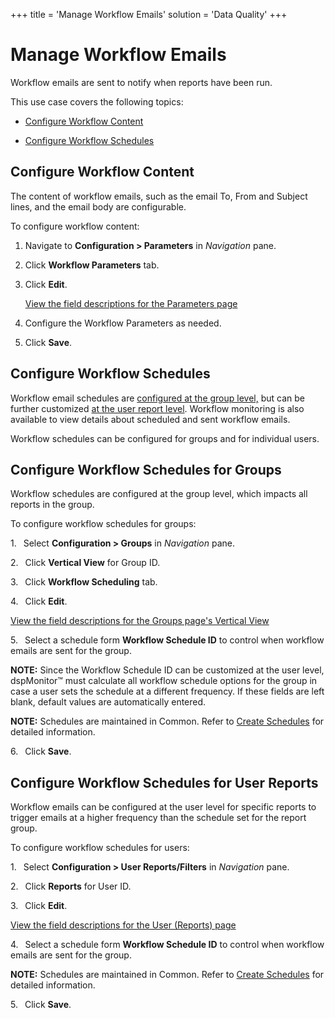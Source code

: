 +++
title = 'Manage Workflow Emails'
solution = 'Data Quality'
+++

# Manage Workflow Emails

Workflow emails are sent to notify when reports have been run.

This use case covers the following topics:

  - [Configure Workflow Content](#Configure_Workflow_Content)

  - [Configure Workflow
Schedules](#Configure_Workflow_Schedules)

## <span id="Configure_Workflow_Content"></span>Configure Workflow Content

The content of workflow emails, such as the email To, From and Subject
lines, and the email body are configurable.

To configure workflow content:

1.  Navigate to <span style="font-weight: bold;">Configuration \>
    Parameters</span> in
    <span style="font-style: italic;">Navigation</span> pane.

2.  Click <span style="font-weight: bold;">Workflow Parameters</span>
    tab.

3.  Click <span style="font-weight: bold;">Edit</span>.
    
    [View the field descriptions for the Parameters
    page](../Page_Desc/Parameters)

4.  Configure the Workflow Parameters as needed.

5.  Click
**Save**.

## <span id="Configure_Workflow_Schedules"></span>Configure Workflow Schedules

Workflow email schedules are [configured at the group
level,](#Configure_Workflow_Schedules_for_Groups) but can be further
customized [at the user report
level](#Configure_Workflow_Schedules_for_User_Reports). Workflow
monitoring is also available to view details about scheduled and sent
workflow emails.

Workflow schedules can be configured for groups and for individual
users.

## <span id="Configure_Workflow_Schedules_for_Groups"></span>Configure Workflow Schedules for Groups

Workflow schedules are configured at the group level, which impacts all
reports in the group.

To configure workflow schedules for
groups:

1\.<span style="font: 7.0pt &#39;Times New Roman&#39;;">   </span> Select
**Configuration \> Groups** in *Navigation* pane.

2\.<span style="font: 7.0pt &#39;Times New Roman&#39;;">   </span> Click
**Vertical View** for Group ID.

3\.<span style="font: 7.0pt &#39;Times New Roman&#39;;">   </span> Click
**Workflow Scheduling** tab.

4\.<span style="font: 7.0pt &#39;Times New Roman&#39;;">   </span> Click
**Edit<span style="font-weight: normal;">.</span>**

[View the field descriptions for the Groups page's Vertical
View](../Page_Desc/Groups_H)

5\.<span style="font: 7.0pt &#39;Times New Roman&#39;;">   </span> Select
a schedule form **Workflow Schedule ID** to control when workflow emails
are sent for the group.

**NOTE:** Since the Workflow Schedule ID can be customized at the user
level, dspMonitor™ must calculate all workflow schedule options for the
group in case a user sets the schedule at a different frequency. If
these fields are left blank, default values are automatically entered.

**NOTE:** Schedules are maintained in Common. Refer to [Create
Schedules](../../../Platform/Common/Use_Cases/Create_Schedules) for
detailed information.

6\.<span style="font: 7.0pt &#39;Times New Roman&#39;;">   </span> Click
**Save<span style="font-weight: normal;">.</span>**

## <span id="Configure_Workflow_Schedules_for_User_Reports"></span>Configure Workflow Schedules for User Reports

Workflow emails can be configured at the user level for specific reports
to trigger emails at a higher frequency than the schedule set for the
report group.

To configure workflow schedules for
users:

1\.<span style="font: 7.0pt &#39;Times New Roman&#39;;">   </span> Select
**Configuration \> User Reports/Filters** in *Navigation* pane.

2\.<span style="font: 7.0pt &#39;Times New Roman&#39;;">   </span> Click
**Reports** for User ID.

3\.<span style="font: 7.0pt &#39;Times New Roman&#39;;">   </span> Click
**Edit<span style="font-weight: normal;">.</span>**

[View the field descriptions for the User (Reports)
page](../Page_Desc/User_Reports_H)

4\.<span style="font: 7.0pt &#39;Times New Roman&#39;;">   </span> Select
a schedule form **Workflow Schedule ID** to control when workflow emails
are sent for the group.

**NOTE:** Schedules are maintained in Common. Refer to [Create
Schedules](../../../Platform/Common/Use_Cases/Create_Schedules) for
detailed information.

5\.<span style="font: 7.0pt &#39;Times New Roman&#39;;">   </span> Click
**Save<span style="font-weight: normal;">.</span>**
